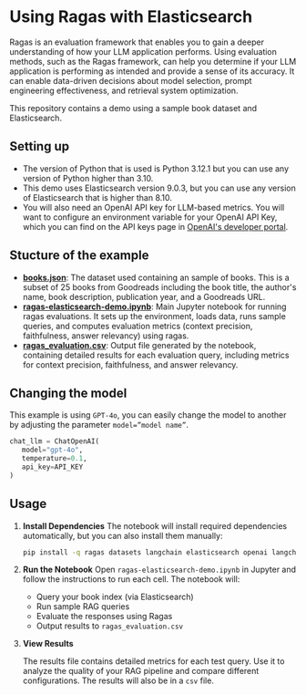 # Using Ragas with Elasticsearch
Ragas is an evaluation framework that enables you to gain a deeper understanding of how your LLM application performs. Using evaluation methods, such as the Ragas framework, can help you determine if your LLM application is performing as intended and provide a sense of its accuracy. It can enable data-driven decisions about model selection, prompt engineering effectiveness, and retrieval system optimization.

This repository contains a demo using a sample book dataset and Elasticsearch.

## Setting up
- The version of Python that is used is Python 3.12.1 but you can use any version of Python higher than 3.10.
- This demo uses Elasticsearch version 9.0.3, but you can use any version of Elasticsearch that is higher than 8.10.
- You will also need an OpenAI API key for LLM-based metrics. You will want to configure an environment variable for your OpenAI API Key, which you can find on the API keys page in [OpenAI's developer portal](https://platform.openai.com/api-keys).

## Stucture of the example
- **[books.json](books.json)**: The dataset used containing an sample of books. This is a subset of 25 books from Goodreads including the book title, the author's name, book description, publication year, and a Goodreads URL.
- **[ragas-elasticsearch-demo.ipynb](ragas-elasticsearch-demo.ipynb)**: Main Jupyter notebook for running ragas evaluations. It sets up the environment, loads data, runs sample queries, and computes evaluation metrics (context precision, faithfulness, answer relevancy) using ragas.
- **[ragas_evaluation.csv](ragas_evaluation.csv)**: Output file generated by the notebook, containing detailed results for each evaluation query, including metrics for context precision, faithfulness, and answer relevancy.

## Changing the model
This example is using `GPT-4o`, you can easily change the model to another by adjusting the parameter `model=”model name”`.

```python
chat_llm = ChatOpenAI(
   model="gpt-4o",
   temperature=0.1,
   api_key=API_KEY
)
```

## Usage

1. **Install Dependencies**
   The notebook will install required dependencies automatically, but you can also install them manually:
   
   ```bash
   pip install -q ragas datasets langchain elasticsearch openai langchain-openai
   ```

3. **Run the Notebook**
   Open `ragas-elasticsearch-demo.ipynb` in Jupyter and follow the instructions to run each cell. The notebook will:
   
   - Query your book index (via Elasticsearch)
   - Run sample RAG queries
   - Evaluate the responses using Ragas
   - Output results to `ragas_evaluation.csv`

5. **View Results**
   
   The results file contains detailed metrics for each test query. Use it to analyze the quality of your RAG pipeline and compare different configurations. The results will also be in a `csv` file.

